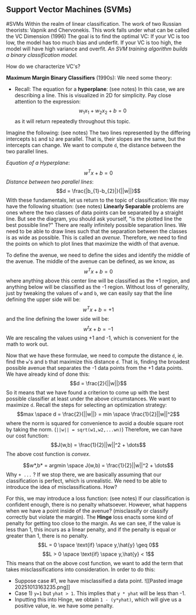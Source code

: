 ## Support Vector Machines (SVMs)
#SVMs
Within the realm of linear classification. 
	The work of two Russian theorists: Vapnik and Chervonekis. This work falls under what can be called the VC Dimension (1996)
The goal is to find the optimal VC:
	If your VC is too low, the model has too much bias and underfit. 
	If your VC is too high, the model will have high variance and overfit.
*An SVM training algorithm builds a binary classification model.*

How do we characterize VC's?

**Maximum Margin Binary Classifiers** (1990s):
We need some theory: 
- Recall: The equation for a **hyperplane**:
(see notes)
In this case, we are describing a line. This is visualized in 2D for simplicity. 
Pay close attention to the expression:
$$w_{1}x_{1} + w_{2}x_{2} + b = 0$$as it will return repeatedly throughout this topic. 

Imagine the following:
(see notes)
The two lines represented by the differing intercepts `b1` and `b2` are parallel. That is, their slopes are the same, but the intercepts can change. 
We want to compute `d`, the distance between the two parallel lines. 

*Equation of a Hyperplane*: $$w^Tx +b = 0$$
*Distance between two parallel lines*: $$d = \frac{|b_{1}-b_{2}|}{||w||}$$
With these fundamentals, let us return to the topic of classification:
We may have the following situation: 
(see notes)
**Linearly Separable** problems are ones where the two classes of data points can be separated by a straight line. 
But see the diagram, you should ask yourself, "is the plotted line the best possible line?"
There are really infinitely possible separation lines. 
We need to be able to draw lines such that the separation between the classes is as wide as possible. This is called an *avenue*. Therefore, we need to find the points on which to plot lines that maximize the width of that avenue. 

To define the avenue, we need to define the sides and identify the middle of the avenue. The middle of the avenue can be defined, as we know, as $$w^Tx + b = 0$$where anything above this center line will be classified as the +1 region, and anything below will be classified as the -1 region. 
Without loss of generality, just by tweaking the values of `w` and `b`, we can easily say that the line defining the upper side will be: $$w^Tx + b = +1$$and the line defining the lower side will be: $$w^tx + b = -1$$We are rescaling the values using +1 and -1, which is convenient for the math to work out. 

Now that we have these formulae, we need to compute the distance `d`, ie. find the `w`'s and `b` that maximize this distance `d`. That is, finding the broadest possible avenue that separates the -1 data points from the +1 data points. 
We have already kind of done this: $$d = \frac{2}{||w||}$$
So it means that we have found a criterion to come up with the best possible classifier at least under the above circumstances. We want to maximize `d`. 
Recall the steps for selecting an optimization strategy:
$$max \space d = \frac{2}{||w||} = min \space \frac{1}{2}||w||^2$$where the norm is squared for convenience to avoid a double square root by taking the norm. (`||w|| = sqrt(w1,w2,...wn)`)
Therefore, we can have our cost function: $$J(w,b) = \frac{1}{2}||w||^2 + \dots$$
The above cost function is *convex*. 

$$w*,b* = argmin \space J(w,b) = \frac{1}{2}||w||^2 + \dots$$
Why `+ ...` ?
If we stop there, we are basically assuming that our classification is perfect, which is unrealistic. We need to be able to introduce the idea of misclassifications. How?

For this, we may introduce a loss function: 
(see notes)
If our classification is confident enough, there is no penalty whatsoever. However, what happens when we have a point inside of the avenue? (misclassify or classify correctly but violate the margin).
The **Hinge** loss enacts some kind of penalty for getting too close to the margin. 
As we can see, if the value is less than 1, this incurs as a linear penalty, and if the penalty is equal or greater than 1, there is no penalty.
$$L = 0 \space \text{if} \space y,\hat{y} \geq 0$$$$L > 0 \space \text{if} \space y,\hat{y} < 1$$
This means that on the above cost function, we want to add the term that takes misclassifications into consideration. In order to do this: 
- Suppose case #1, we have misclassified a data point. ![[Pasted image 20251013163235.png]]
- Case 1) `y=1` but `yhat > 1`. This implies that `y * yhat` will be less than -1. 
- Inputting this into Hinge, we obtain `1 - (y*yhat)`, which will give us a positive value, ie. we have some penalty.



